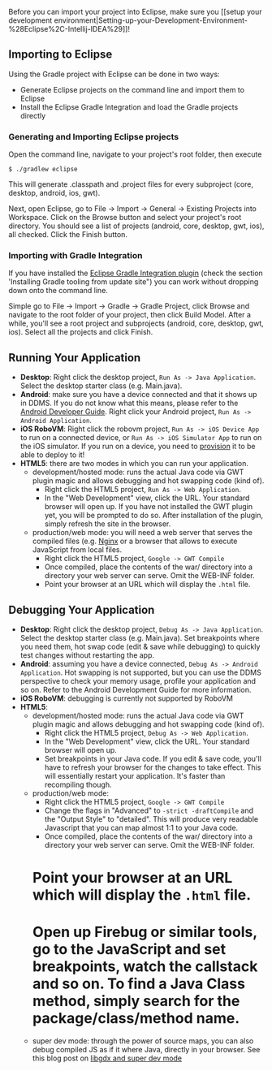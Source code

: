 Before you can import your project into Eclipse, make sure you [[setup your development environment|Setting-up-your-Development-Environment-%28Eclipse%2C-Intellij-IDEA%29]]!

## Importing to Eclipse
Using the Gradle project with Eclipse can be done in two ways:

* Generate Eclipse projects on the command line and import them to Eclipse
* Install the Eclipse Gradle Integration and load the Gradle projects directly

### Generating and Importing Eclipse projects
Open the command line, navigate to your project's root folder, then execute

    $ ./gradlew eclipse

This will generate .classpath and .project files for every subproject (core, desktop, android, ios, gwt).

Next, open Eclipse, go to File -> Import -> General -> Existing Projects into Workspace. Click on the Browse button and select your project's root directory. You should see a list of projects (android, core, desktop, gwt, ios), all checked. Click the Finish button.

### Importing with Gradle Integration
If you have installed the [Eclipse Gradle Integration plugin](https://github.com/spring-projects/eclipse-integration-gradle/blob/master/README.md) (check the section 'Installing Gradle tooling from update site") you can work without dropping down onto the command line.

Simple go to File -> Import -> Gradle -> Gradle Project, click Browse and navigate to the root folder of your project, then click Build Model. After a while, you'll see a root project and subprojects (android, core, desktop, gwt, ios). Select all the projects and click Finish.

## Running Your Application ##

  * **Desktop**: Right click the desktop project, `Run As -> Java Application`. Select the desktop starter class (e.g. Main.java).
  * **Android**: make sure you have a device connected and that it shows up in DDMS. If you do not know what this means, please refer to the [Android Developer Guide](http://developer.android.com/guide/index.html). Right click your Android project, `Run As -> Android Application`.
  * **iOS RoboVM**: Right click the robovm project, `Run As -> iOS Device App` to run on a connected device, or `Run As -> iOS Simulator App` to run on the iOS simulator. If you run on a device, you need to [provision](https://developer.apple.com/library/ios/documentation/ToolsLanguages/Conceptual/YourFirstAppStoreSubmission/ProvisionYourDevicesforDevelopment/ProvisionYourDevicesforDevelopment.html) it to be able to deploy to it!
  * **HTML5**: there are two modes in which you can run your application.
    * development/hosted mode: runs the actual Java code via GWT plugin magic and allows debugging and hot swapping code (kind of).
      * Right click the HTML5 project, `Run As -> Web Application`. 
      * In the "Web Development" view, click the URL. Your standard browser will open up. If you have not installed the GWT plugin yet, you will be prompted to do so. After installation of the plugin, simply refresh the site in the browser.
    * production/web mode: you will need a web server that serves the compiled files (e.g. [Nginx](http://nginx.org/) or a browser that allows to execute JavaScript from local files.
      * Right click the HTML5 project, `Google -> GWT Compile`
      * Once compiled, place the contents of the war/ directory into a directory your web server can serve. Omit the WEB-INF folder.
      * Point your browser at an URL which will display the `.html` file.

## Debugging Your Application ##

  * **Desktop**: Right click the desktop project, `Debug As -> Java Application`. Select the desktop starter class (e.g. Main.java). Set breakpoints where you need them, hot swap code (edit & save while debugging) to quickly test changes without restarting the app.
  * **Android**: assuming you have a device connected, `Debug As -> Android Application`. Hot swapping is not supported, but you can use the DDMS perspective to check your memory usage, profile your application and so on. Refer to the Android Development Guide for more information.
  * **iOS RoboVM**: debugging is currently not supported by RoboVM
  * **HTML5**:
    * development/hosted mode: runs the actual Java code via GWT plugin magic and allows debugging and hot swapping code (kind of).
      * Right click the HTML5 project, `Debug As -> Web Application`. 
      * In the "Web Development" view, click the URL. Your standard browser will open up. 
      * Set breakpoints in your Java code. If you edit & save code, you'll have to refresh your browser for the changes to take effect. This will essentially restart your application. It's faster than recompiling though.
    * production/web mode: 
      * Right click the HTML5 project, `Google -> GWT Compile`
      * Change the flags in "Advanced" to `-strict -draftCompile` and the "Output Style" to "detailed". This will produce very readable Javascript that you can map almost 1:1 to your Java code.
      * Once compiled, place the contents of the war/ directory into a directory your web server can serve. Omit the WEB-INF folder.
      # Point your browser at an URL which will display the `.html` file.
      # Open up Firebug or similar tools, go to the JavaScript and set breakpoints, watch the callstack and so on. To find a Java Class method, simply search for the package/class/method name.
    * super dev mode: through the power of source maps, you can also debug compiled JS as if it where Java, directly in your browser. See this blog post on [libgdx and super dev mode](http://www.badlogicgames.com/wordpress/?p=3073)